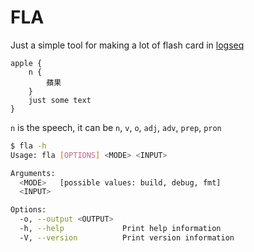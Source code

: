 # FLA

Just a simple tool for making a lot of flash card in [logseq](https://logseq.com/)

```
apple {
    n {
        蘋果
    }
    just some text
}
```

`n` is the speech, it can be `n`, `v`, `o`, `adj`, `adv`, `prep`, `pron`

```bash
$ fla -h
Usage: fla [OPTIONS] <MODE> <INPUT>

Arguments:
  <MODE>   [possible values: build, debug, fmt]
  <INPUT>  

Options:
  -o, --output <OUTPUT>  
  -h, --help             Print help information
  -V, --version          Print version information
```
